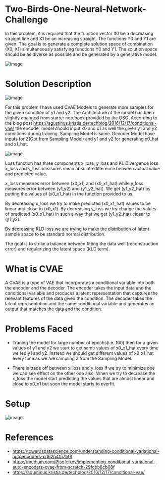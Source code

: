 # Two-Birds-One-Neural-Network-Challenge
In this problem, it is required that the function vector X0 be a decreasing straight line and X1 be an increasing straight. The functions Y0 and Y1 are given. The goal is to generate a complete solution space of combination (X0, X1) simultaneously satisfying functions Y0 and Y1. The solution space should be as diverse as possible and be generated by a generative model.

![image](https://github.com/vaibhavprajapati-22/Two-Birds-One-Neural-Network-Challenge/assets/148644657/544b5be3-e7ed-4838-9dff-5cba007cb22a)

# Solution Description

![image](https://github.com/vaibhavprajapati-22/Two-Birds-One-Neural-Network-Challenge/assets/148644657/6413d38b-898d-4dad-a069-b42f80aa0da3)

For this problem I have used CVAE Models to generate more samples for the given condition of y1 and y2. The Architecture of the model has been slightly changed from starter notebook provided by the DSG. According to the blog post https://agustinus.kristia.de/techblog/2016/12/17/conditional-vae/ the encoder model should input x0 and x1 as well the given y1 and y2 conditions during training. Sampling Model is same. Decoder Model have inputs for Z(Got from Sampling Model) and y1 and y2 for generating x0_hat and x1_hat.

![image](https://github.com/vaibhavprajapati-22/Two-Birds-One-Neural-Network-Challenge/assets/148644657/417e4daf-99a6-4cd2-84d8-85cafbde5300)

Loss function has three components x_loss, y_loss and KL Divergence loss. x_loss and y_loss measures mean absolute difference between actual value and predicted value.

x_loss measures error between (x0_x1) and (x0_x1_hat) while y_loss measures error between (y1_y2) and (y1_y2_hat). We get (y1_y2_hat) by putting the values of (x0_x1_hat) in the function provided to us. 

By decreasing x_loss we try to make predicted (x0_x1_hat) values to be linear and close to (x0_x1). By decreasing y_loss we try change the values of predicted (x0_x1_hat) in such a way that we get (y1_y2_hat) closer to (y1_y2).

By decreasing KLD loss we are trying to make the distribution of latent sample space to be standard normal distribution.

The goal is to strike a balance between fitting the data well (reconstruction error) and regularizing the latent space (KLD term).

# What is CVAE
A CVAE is a type of VAE that incorporates a conditional variable into both the encoder and the decoder. The encoder takes the input data and the conditional variable and produces a latent representation that captures the relevant features of the data given the condition. The decoder takes the latent representation and the same conditional variable and generates an output that matches the data and the condition.

# Problems Faced

- Traning the model for large number of epochs(i.e. 100) then for a given values of y1 and y2 we start to get same values of x0_x1_hat every time we fed y1 and y2. Instead we should get different values of x0_x1_hat every time as we are sampling z from the Sampling Model.
  
- There is trade off between x_loss and y_loss if we try to minimize one we can see effect on the other one also. When we try to decrease the x_loss the model start predicting the values that are almost linear and close to x0_x1 but soon the model starts to overfit.

# Setup 
![image](https://github.com/vaibhavprajapati-22/Two-Birds-One-Neural-Network-Challenge/assets/148644657/373081ba-0da0-4d00-ba8b-97115a923259)

# References
- https://towardsdatascience.com/understanding-conditional-variational-autoencoders-cd62b4f57bf8
- https://medium.com/@sofeikov/implementing-conditional-variational-auto-encoders-cvae-from-scratch-29fcbb8cb08f
- https://agustinus.kristia.de/techblog/2016/12/17/conditional-vae/
